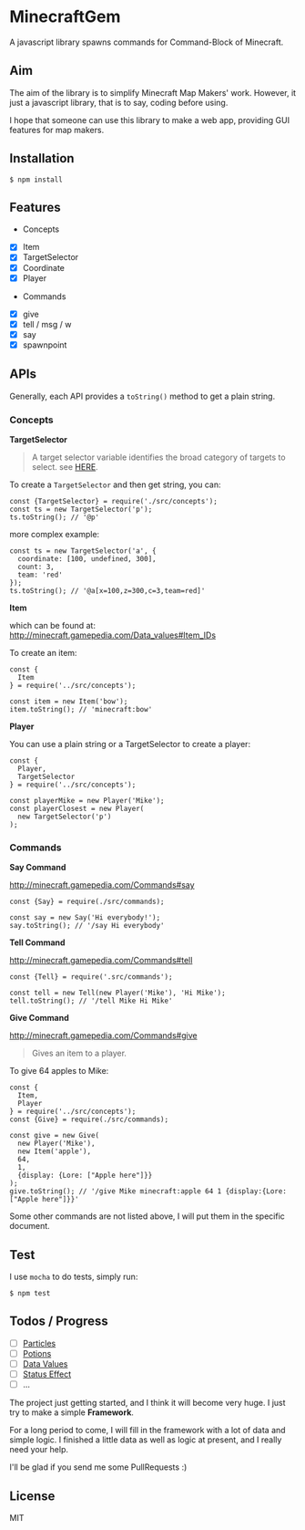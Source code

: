 # MinecraftGem

A javascript library spawns commands for Command-Block of Minecraft.

## Aim

The aim of the library is to simplify Minecraft Map Makers' work. However, it just a javascript library, that is to say, coding before using.

I hope that someone can use this library to make a web app, providing GUI features for map makers.

## Installation

    $ npm install

## Features

* Concepts
- [x] Item
- [x] TargetSelector
- [x] Coordinate
- [x] Player

* Commands
- [x] give
- [x] tell / msg / w
- [x] say
- [x] spawnpoint

## APIs

Generally, each API provides a `toString()` method to get a plain string.

### Concepts

**TargetSelector**

> A target selector variable identifies the broad category of targets to select.
> see [HERE](http://minecraft.gamepedia.com/Commands#Target_selectors).

To create a `TargetSelector` and then get string, you can:

    const {TargetSelector} = require('./src/concepts');
    const ts = new TargetSelector('p');
    ts.toString(); // '@p'

more complex example:

    const ts = new TargetSelector('a', {
      coordinate: [100, undefined, 300],
      count: 3,
      team: 'red'
    });
    ts.toString(); // '@a[x=100,z=300,c=3,team=red]'

**Item**

which can be found at:
http://minecraft.gamepedia.com/Data_values#Item_IDs

To create an item:

    const {
      Item
    } = require('../src/concepts');

    const item = new Item('bow');
    item.toString(); // 'minecraft:bow'

**Player**

You can use a plain string or a TargetSelector to create a player:

    const {
      Player,
      TargetSelector
    } = require('../src/concepts');
    
    const playerMike = new Player('Mike');
    const playerClosest = new Player(
      new TargetSelector('p')
    );

### Commands

**Say Command**

http://minecraft.gamepedia.com/Commands#say

    const {Say} = require(./src/commands);
    
    const say = new Say('Hi everybody!');
    say.toString(); // '/say Hi everybody'

**Tell Command**

http://minecraft.gamepedia.com/Commands#tell

    const {Tell} = require('.src/commands');
    
    const tell = new Tell(new Player('Mike'), 'Hi Mike');
    tell.toString(); // '/tell Mike Hi Mike'

**Give Command**

http://minecraft.gamepedia.com/Commands#give

> Gives an item to a player.

To give 64 apples to Mike:

    const {
      Item,
      Player
    } = require('../src/concepts');
    const {Give} = require(./src/commands);
    
    const give = new Give(
      new Player('Mike'),
      new Item('apple'),
      64,
      1,
      {display: {Lore: ["Apple here"]}}
    );
    give.toString(); // '/give Mike minecraft:apple 64 1 {display:{Lore:["Apple here"]}}'

Some other commands are not listed above, I will put them in the specific document.

## Test

I use `mocha` to do tests, simply run:

    $ npm test

## Todos / Progress

- [ ] [Particles](http://minecraft.gamepedia.com/Particles#Particles)
- [ ] [Potions](http://minecraft.gamepedia.com/Potions)
- [ ] [Data Values](http://minecraft.gamepedia.com/Data_Values)
- [ ] [Status Effect](http://minecraft.gamepedia.com/Status_effect)
- [ ] ...

The project just getting started, and I think it will become very huge. I just try to make a simple **Framework**.

For a long period to come, I will fill in the framework with a lot of data and simple logic. I finished a little data as well as logic at present, and I really need your help.

I'll be glad if you send me some PullRequests :)

## License

MIT